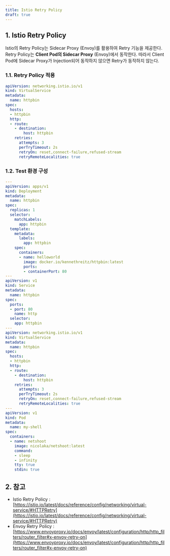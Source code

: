 ```yaml
---
title: Istio Retry Policy
draft: true
---
```


## 1. Istio Retry Policy

Istio의 Retry Policy는 Sidecar Proxy (Envoy)를 활용하여 Retry 기능을 제공한다. Retry Policy는 **Client Pod의 Sidecar Proxy** (Envoy)에서 동작한다. 따라서 Client Pod에 Sidecar Proxy가 Injection되어 동작하지 않으면 Retry가 동작하지 않는다.

### 1.1. Retry Policy 적용

```yaml {caption="[File 1] Retry Policy 적용"}
apiVersion: networking.istio.io/v1
kind: VirtualService
metadata:
  name: httpbin
spec:
  hosts:
  - httpbin
  http:
  - route:
    - destination:
        host: httpbin
    retries:
      attempts: 3
      perTryTimeout: 2s
      retryOn: reset,connect-failure,refused-stream
      retryRemoteLocalities: true
```

### 1.2. Test 환경 구성

```yaml {caption="[File 1] Test Environment Manifest", linenos=table}
---
apiVersion: apps/v1
kind: Deployment
metadata:
  name: httpbin
spec:
  replicas: 1
  selector:
    matchLabels:
      app: httpbin
  template:
    metadata:
      labels:
        app: httpbin
    spec:
      containers:
      - name: helloworld
        image: docker.io/kennethreitz/httpbin:latest
        ports:
        - containerPort: 80
---
apiVersion: v1
kind: Service
metadata:
  name: httpbin
spec:
  ports:
  - port: 80
    name: http
  selector:
    app: httpbin
---
apiVersion: networking.istio.io/v1
kind: VirtualService
metadata:
  name: httpbin
spec:
  hosts:
  - httpbin
  http:
  - route:
    - destination:
        host: httpbin
    retries:
      attempts: 3
      perTryTimeout: 2s
      retryOn: reset,connect-failure,refused-stream
      retryRemoteLocalities: true
---
apiVersion: v1
kind: Pod
metadata:
  name: my-shell
spec:
  containers:
  - name: netshoot
    image: nicolaka/netshoot:latest
    command:
    - sleep
    - infinity
    tty: true
    stdin: true
```

## 2. 참고

* Istio Retry Policy : [https://istio.io/latest/docs/reference/config/networking/virtual-service/#HTTPRetry](https://istio.io/latest/docs/reference/config/networking/virtual-service/#HTTPRetry)
* Envoy Retry Policy : [https://www.envoyproxy.io/docs/envoy/latest/configuration/http/http_filters/router_filter#x-envoy-retry-on](https://www.envoyproxy.io/docs/envoy/latest/configuration/http/http_filters/router_filter#x-envoy-retry-on)